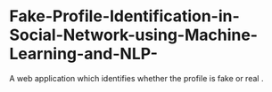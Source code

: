 # Fake-Profile-Identification-in-Social-Network-using-Machine-Learning-and-NLP-
A web application which identifies whether the profile is fake or real .
